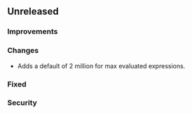 ## Unreleased

### Improvements

### Changes
- Adds a default of 2 million for max evaluated expressions.

### Fixed

### Security
